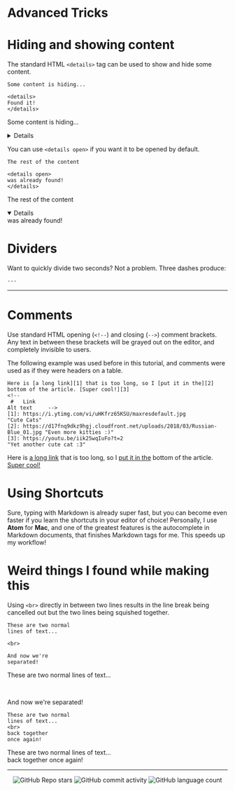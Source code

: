# Advanced Tricks

# Hiding and showing content

The standard HTML `<details>` tag can be used to show and hide some content.

```
Some content is hiding...

<details>
Found it!
</details>
```

Some content is hiding...

<details>
Found it!
</details>

You can use `<details open>` if you want it to be opened by default.

```
The rest of the content

<details open>
was already found!
</details>
```

The rest of the content

<details open>
was already found!
</details>

# Dividers

Want to quickly divide two seconds? Not a problem. Three dashes produce:

```
---
```

---

# Comments

Use standard HTML opening (`<!--`) and closing (`-->`) comment brackets. Any text in between these brackets will be grayed out on the editor, and completely invisible to users.

The following example was used before in this tutorial, and comments were used as if they were headers on a table.

```
Here is [a long link][1] that is too long, so I [put it in the][2] bottom of the article. [Super cool!][3]             
<!--
 #   Link                                                                      Alt text     -->
[1]: https://i.ytimg.com/vi/uHKfrz65KSU/maxresdefault.jpg                      "Cute Cats"
[2]: https://d17fnq9dkz9hgj.cloudfront.net/uploads/2018/03/Russian-Blue_01.jpg "Even more kitties :)"
[3]: https://youtu.be/iik25wqIuFo?t=2                                          "Yet another cute cat :3"
```

Here is [a long link][1] that is too long, so I [put it in the][2] bottom of the article. [Super cool!][3]             
<!--
 #   Link                                                                      Alt text     -->
[1]: https://i.ytimg.com/vi/uHKfrz65KSU/maxresdefault.jpg                      "Cute Cats"
[2]: https://d17fnq9dkz9hgj.cloudfront.net/uploads/2018/03/Russian-Blue_01.jpg "Even more kitties :)"
[3]: https://youtu.be/iik25wqIuFo?t=2                                          "Yet another cute cat :3"

# Using Shortcuts

Sure, typing with Markdown is already super fast, but you can become even faster if you learn the shortcuts in your editor of choice! Personally, I use **Atom** for **Mac**, and one of the greatest features is the autocomplete in Markdown documents, that finishes Markdown tags for me. This speeds up my workflow!

<!-- WHY DOESNT IT WORK

# Formulas

```
You can use $$\LaTeX$$ to typeset formulas. A formula can be displayed inline, e.g. $$e=mc^2$$, or as a block:
$$\int_\Omega \nabla u \cdot \nabla v~dx = \int_\Omega fv~dx$$
Also check out this [LaTeX introduction](https://en.wikibooks.org/wiki/LaTeX/Mathematics).
```

You can use $$\LaTeX$$ to typeset formulas. A formula can be displayed inline, e.g. $$e=mc^2$$, or as a block:
$$\int_\Omega \nabla u \cdot \nabla v~dx = \int_\Omega fv~dx$$
Also check out this [LaTeX introduction](https://en.wikibooks.org/wiki/LaTeX/Mathematics).

###### Credit to the Formulas section: [PaperHive.org](https://paperhive.org/help/markdown) -->

# Weird things I found while making this

Using `<br>` directly in between two lines results in the line break being cancelled out but the two lines being squished together.

```
These are two normal
lines of text...

<br>

And now we're
separated!
```

These are two normal
lines of text...

<br>

And now we're
separated!

```
These are two normal
lines of text...
<br>
back together
once again!
```

These are two normal
lines of text...
<br>
back together
once again!


<!-- Footer -->

---

<p align="center">
  <img alt="GitHub Repo stars" src="https://img.shields.io/github/stars/uravgcatboy/formatting?style=for-the-badge">
  <img alt="GitHub commit activity" src="https://img.shields.io/github/commit-activity/m/uravgcatboy/formatting?style=for-the-badge">
  <img alt="GitHub language count" src="https://img.shields.io/github/languages/count/uravgcatboy/formatting?style=for-the-badge">
</p>
